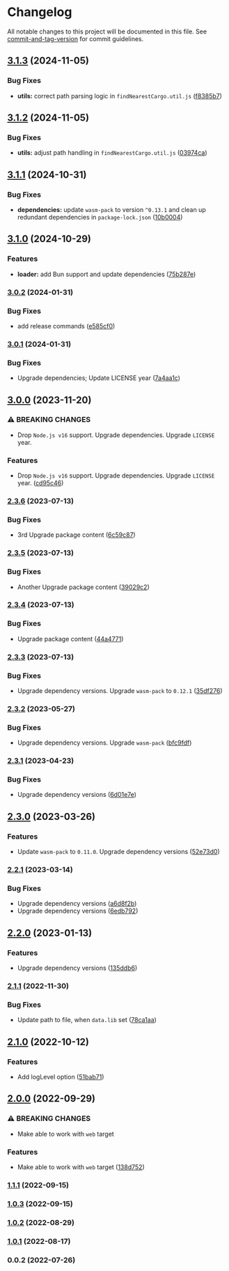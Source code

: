 # Changelog

All notable changes to this project will be documented in this file. See [commit-and-tag-version](https://github.com/absolute-version/commit-and-tag-version) for commit guidelines.

## [3.1.3](https://github.com/yeskiy/rustwasm-loader/compare/v3.1.2...v3.1.3) (2024-11-05)


### Bug Fixes

* **utils:** correct path parsing logic in `findNearestCargo.util.js` ([f8385b7](https://github.com/yeskiy/rustwasm-loader/commit/f8385b72f58fa3cb3bb4c362bb12ddbec2dded40))

## [3.1.2](https://github.com/yeskiy/rustwasm-loader/compare/v3.1.1...v3.1.2) (2024-11-05)


### Bug Fixes

* **utils:** adjust path handling in `findNearestCargo.util.js` ([03974ca](https://github.com/yeskiy/rustwasm-loader/commit/03974ca4cfc383e1b3046907bf1fa9e62b111778))

## [3.1.1](https://github.com/yeskiy/rustwasm-loader/compare/v3.1.0...v3.1.1) (2024-10-31)


### Bug Fixes

* **dependencies:** update `wasm-pack` to version `^0.13.1` and clean up redundant dependencies in `package-lock.json` ([10b0004](https://github.com/yeskiy/rustwasm-loader/commit/10b000467cafe1dcac4f7fbba510d6edd17fb129))

## [3.1.0](https://github.com/yeskiy/rustwasm-loader/compare/v3.0.2...v3.1.0) (2024-10-29)


### Features

* **loader:** add Bun support and update dependencies ([75b287e](https://github.com/yeskiy/rustwasm-loader/commit/75b287e7d70cbd3c5e85b2840e3b30c7f926adea))

### [3.0.2](https://github.com/yeskiy/rustwasm-loader/compare/v3.0.1...v3.0.2) (2024-01-31)


### Bug Fixes

* add release commands ([e585cf0](https://github.com/yeskiy/rustwasm-loader/commit/e585cf09573314b348da6a24d2fe1ed7950284dc))

### [3.0.1](https://github.com/yeskiy/rustwasm-loader/compare/v3.0.0...v3.0.1) (2024-01-31)


### Bug Fixes

* Upgrade dependencies; Update LICENSE year ([7a4aa1c](https://github.com/yeskiy/rustwasm-loader/commit/7a4aa1cb9b2a2664a381c6e2df9290d2b6502fad))

## [3.0.0](https://github.com/yeskiy/rustwasm-loader/compare/v2.3.6...v3.0.0) (2023-11-20)


### ⚠ BREAKING CHANGES

* Drop `Node.js v16` support. Upgrade dependencies. Upgrade `LICENSE` year.

### Features

* Drop `Node.js v16` support. Upgrade dependencies. Upgrade `LICENSE` year. ([cd95c46](https://github.com/yeskiy/rustwasm-loader/commit/cd95c46eecb9b2355643ee70384e85da1fa8bf88))

### [2.3.6](https://github.com/yeskiy/rustwasm-loader/compare/v2.3.5...v2.3.6) (2023-07-13)


### Bug Fixes

* 3rd Upgrade package content ([6c59c87](https://github.com/yeskiy/rustwasm-loader/commit/6c59c87cff0a49649b9eec85a63d3a1d3202f35b))

### [2.3.5](https://github.com/yeskiy/rustwasm-loader/compare/v2.3.4...v2.3.5) (2023-07-13)


### Bug Fixes

* Another Upgrade package content ([39029c2](https://github.com/yeskiy/rustwasm-loader/commit/39029c298d8ff13e97e258e2c5ae335d0e239d9d))

### [2.3.4](https://github.com/yeskiy/rustwasm-loader/compare/v2.3.3...v2.3.4) (2023-07-13)


### Bug Fixes

* Upgrade package content ([44a4771](https://github.com/yeskiy/rustwasm-loader/commit/44a4771883b825ec4cf8a64c67f775e8a18d8775))

### [2.3.3](https://github.com/yeskiy/rustwasm-loader/compare/v2.3.2...v2.3.3) (2023-07-13)


### Bug Fixes

* Upgrade dependency versions. Upgrade `wasm-pack` to `0.12.1` ([35df276](https://github.com/yeskiy/rustwasm-loader/commit/35df2768329ae607064a55c5043ec7c194b12b64))

### [2.3.2](https://github.com/yeskiy/rustwasm-loader/compare/v2.3.1...v2.3.2) (2023-05-27)


### Bug Fixes

* Upgrade dependency versions. Upgrade `wasm-pack` ([bfc9fdf](https://github.com/yeskiy/rustwasm-loader/commit/bfc9fdf3d6edd579831e5ba90fe73aa726d4ff18))

### [2.3.1](https://github.com/yeskiy/rustwasm-loader/compare/v2.3.0...v2.3.1) (2023-04-23)


### Bug Fixes

* Upgrade dependency versions ([6d01e7e](https://github.com/yeskiy/rustwasm-loader/commit/6d01e7ed1aaa7de9a197abf6aa9911effbae86dd))

## [2.3.0](https://github.com/yeskiy/rustwasm-loader/compare/v2.2.1...v2.3.0) (2023-03-26)


### Features

* Update `wasm-pack` to `0.11.0`. Upgrade dependency versions ([52e73d0](https://github.com/yeskiy/rustwasm-loader/commit/52e73d01f02b298088775a9dcdaf1a760259201d))

### [2.2.1](https://github.com/yeskiy/rustwasm-loader/compare/v2.2.0...v2.2.1) (2023-03-14)


### Bug Fixes

* Upgrade dependency versions ([a6d8f2b](https://github.com/yeskiy/rustwasm-loader/commit/a6d8f2b7554c93a440a3d6cc85a339801870533c))
* Upgrade dependency versions ([6edb792](https://github.com/yeskiy/rustwasm-loader/commit/6edb792df2f526503a477b756a2774ff27755041))

## [2.2.0](https://github.com/yeskiy/rustwasm-loader/compare/v2.1.1...v2.2.0) (2023-01-13)


### Features

* Upgrade dependency versions ([135ddb6](https://github.com/yeskiy/rustwasm-loader/commit/135ddb678a1e4923d6f19f3c448ac81d4e60e942))

### [2.1.1](https://github.com/yeskiy/rustwasm-loader/compare/v2.1.0...v2.1.1) (2022-11-30)


### Bug Fixes

* Update path to file, when `data.lib` set ([78ca1aa](https://github.com/yeskiy/rustwasm-loader/commit/78ca1aabba88b92ab972edd222bee373caebfbea))

## [2.1.0](https://github.com/yeskiy/rustwasm-loader/compare/v2.0.0...v2.1.0) (2022-10-12)


### Features

* Add logLevel option ([51bab71](https://github.com/yeskiy/rustwasm-loader/commit/51bab712d8023ad7e6b174fdb6c273231acc3f87))

## [2.0.0](https://github.com/yeskiy/rustwasm-loader/compare/v1.1.1...v2.0.0) (2022-09-29)


### ⚠ BREAKING CHANGES

* Make able to work with `web` target

### Features

* Make able to work with `web` target ([138d752](https://github.com/yeskiy/rustwasm-loader/commit/138d752a56733aecde1514b3cf56c4b3226ab4ba))

### [1.1.1](https://github.com/yeskiy/rustwasm-loader/compare/v1.0.3...v1.1.1) (2022-09-15)

### [1.0.3](https://github.com/yeskiy/rustwasm-loader/compare/v1.0.2...v1.0.3) (2022-09-15)

### [1.0.2](https://github.com/yeskiy/rustwasm-loader/compare/v1.0.1...v1.0.2) (2022-08-29)

### [1.0.1](https://github.com/yeskiy/rustwasm-loader/compare/v1.0.0...v1.0.1) (2022-08-17)

### 0.0.2 (2022-07-26)
